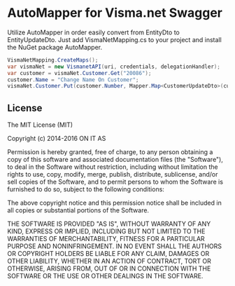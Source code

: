 # AutoMapper for Visma.net Swagger

Utilize AutoMapper in order easily convert from EntityDto to EntityUpdateDto. Just add VismaNetMapping.cs to your project and install the NuGet package AutoMapper.

```csharp
VismaNetMapping.CreateMaps();
var vismaNet = new VismanetAPI(uri, credentials, delegationHandler);
var customer = vismaNet.Customer.Get("20086");
customer.Name = "Change Name On Customer";
vismaNet.Customer.Put(customer.Number, Mapper.Map<CustomerUpdateDto>(customer));
```

## License

The MIT License (MIT)

Copyright (c) 2014-2016 ON IT AS

Permission is hereby granted, free of charge, to any person obtaining a copy of this software and associated documentation files (the "Software"), to deal in the Software without restriction, including without limitation the rights to use, copy, modify, merge, publish, distribute, sublicense, and/or sell copies of the Software, and to permit persons to whom the Software is furnished to do so, subject to the following conditions:

The above copyright notice and this permission notice shall be included in all copies or substantial portions of the Software.

THE SOFTWARE IS PROVIDED "AS IS", WITHOUT WARRANTY OF ANY KIND, EXPRESS OR IMPLIED, INCLUDING BUT NOT LIMITED TO THE WARRANTIES OF MERCHANTABILITY, FITNESS FOR A PARTICULAR PURPOSE AND NONINFRINGEMENT. IN NO EVENT SHALL THE AUTHORS OR COPYRIGHT HOLDERS BE LIABLE FOR ANY CLAIM, DAMAGES OR OTHER LIABILITY, WHETHER IN AN ACTION OF CONTRACT, TORT OR OTHERWISE, ARISING FROM, OUT OF OR IN CONNECTION WITH THE SOFTWARE OR THE USE OR OTHER DEALINGS IN THE SOFTWARE.
